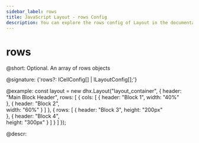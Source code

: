 ```yaml
---
sidebar_label: rows
title: JavaScript Layout - rows Config 
description: You can explore the rows config of Layout in the documentation of the DHTMLX JavaScript UI library. Browse developer guides and API reference, try out code examples and live demos, and download a free 30-day evaluation version of DHTMLX Suite 7.
---
```


# rows

@short: Optional. An array of rows objects

@signature: {'rows?: ICellConfig[] | ILayoutConfig[];'}

@example:
const layout = new dhx.Layout("layout_container", {
    header: "Main Block Header",
    rows: [
        {
            cols: [
                {
                    header: "Block 1",
                    width: "40%"                                
                },
                {
                    header: "Block 2",                  
                    width: "60%"
                }
            ]
        },
        {
            rows: [
                {
                    header: "Block 3",
                    height: "200px"                             
                },
                {
                    header: "Block 4",                              
                    height: "300px"
                }
            ]
        }
    ]
});

@descr:

[comment]: # (@relatedapi: layout/api/layout_cols_config.md)

[comment]: # (@related: layout/initialization.md#initialize-layout layout/layout_structure.md)
